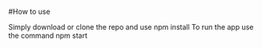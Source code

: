 
#How to use

Simply download or clone the repo and use npm install To run the app use the command npm start
